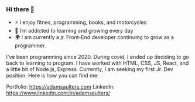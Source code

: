 ### Hi there 👋

- :zap: I enjoy fitnes, programming, books, and motorcycles
- 🌱 I’m addicted to learning and growing every day 
- :earth_africa: I am currently a jr. Front-End developer continuing to grow as a programmer.

I've been programming since 2020. During covid, I ended up deciding to go back to learning to program. I have worked with HTML, CSS, JS, React, and a little bit of Node.js, Express. Currently, I am seeking my first Jr. Dev position. Here is how you can find me:

Portfolio: https://adamsaulters.com
LinkedIn: https://www.linkedin.com/in/adamsaulters/

<!--
**asaulters/ASaulters** is a ✨ _special_ ✨ repository because its `README.md` (this file) appears on your GitHub profile.

Here are some ideas to get you started:

- 🔭 I’m currently working on ...
- 🌱 I’m currently learning ...
- 👯 I’m looking to collaborate on ...
- 🤔 I’m looking for help with ...
- 💬 Ask me about ...
- 📫 How to reach me: ...
- 😄 Pronouns: ...
- ⚡ Fun fact: ...
-->
